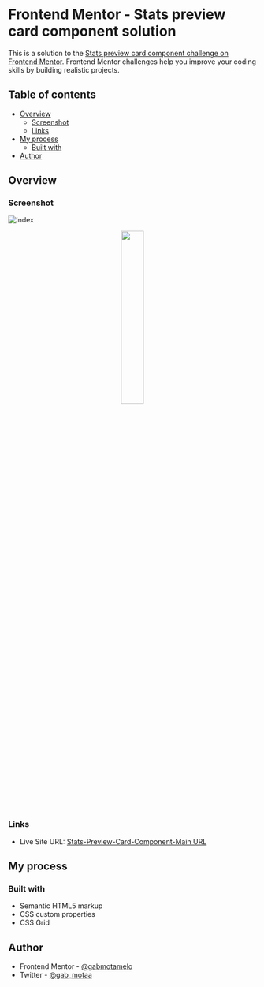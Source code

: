 # Frontend Mentor - Stats preview card component solution

This is a solution to the [Stats preview card component challenge on Frontend Mentor](https://www.frontendmentor.io/challenges/stats-preview-card-component-8JqbgoU62). Frontend Mentor challenges help you improve your coding skills by building realistic projects. 

## Table of contents

- [Overview](#overview)
  - [Screenshot](#screenshot)
  - [Links](#links)
- [My process](#my-process)
  - [Built with](#built-with)
- [Author](#author)

## Overview

### Screenshot

![index](https://user-images.githubusercontent.com/88755473/137534575-45bcb570-803c-498c-acde-3a696b057bb1.png)

<p align="center">
  <img width="30%"  src="https://user-images.githubusercontent.com/88755473/137534621-5a3f1e81-f2e4-4012-a098-942e824be5e0.png">
</p>

### Links

- Live Site URL: [Stats-Preview-Card-Component-Main URL](https://gabmotamelo.github.io/Stats-Preview-Card-Component-Main/)

## My process

### Built with

- Semantic HTML5 markup
- CSS custom properties
- CSS Grid

## Author

- Frontend Mentor - [@gabmotamelo](https://www.frontendmentor.io/profile/gabmotamelo)
- Twitter - [@gab_motaa](https://twitter.com/gab_motaa)
